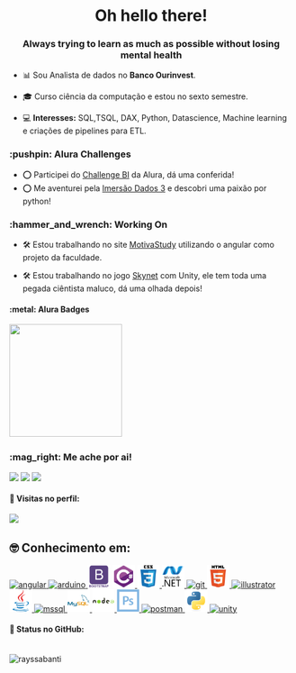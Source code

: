 <h1 align="center">Oh hello there!</h1>
<h3 align="center">Always trying to learn as much as possible without losing mental health</h3>

- :bar_chart: Sou Analista de dados no **Banco Ourinvest**.

- :mortar_board: Curso ciência da computação e estou no sexto semestre.

- :computer: **Interesses:** SQL,TSQL, DAX, Python, Datascience, Machine learning e criações de pipelines para ETL. 
<h3 align="left"> :pushpin: Alura Challenges </h3>

- :o: Participei do [Challenge BI](https://github.com/rayssabanti/Alura-Challenge-BI) da Alura, dá uma conferida!
- :o: Me aventurei pela [Imersão Dados 3](https://github.com/rayssabanti/imersaoDados3) e descobri uma paixão por python!


<h3 align="left">:hammer_and_wrench:		Working On </h3>

- :hammer_and_wrench: Estou trabalhando no site [MotivaStudy](https://github.com/lucasancelmodias/motivastudy) utilizando o angular como projeto da faculdade.

- :hammer_and_wrench: Estou trabalhando no jogo [Skynet](https://github.com/lucasancelmodias/skynet) com Unity, ele tem toda uma pegada ciêntista maluco, dá uma olhada depois!

<h4 align="left"> :metal: Alura Badges </h3>
<img src="https://i.imgur.com/aoYkCsr.png" width="200" height="200"/> 

<h3 align="left">:mag_right:		Me ache por ai!</h3>

  <a href="https://www.instagram.com/raybanti/" target="_blank"><img src="https://img.shields.io/badge/-Instagram-%23E4405F?style=for-the-badge&logo=instagram&logoColor=white" target="_blank"></a>
  <a href="https://www.linkedin.com/in/rayssabanti/" target="_blank"><img src="https://img.shields.io/badge/-LinkedIn-%230077B5?style=for-the-badge&logo=linkedin&logoColor=white" target="_blank"></a> 
    <a href="mailto:rayssabanti@hotmail.com">
        <img src="https://img.shields.io/badge/gmail-D14836?&style=for-the-badge&logo=gmail&logoColor=white&link=mailto:rayssabanti@hotmail.com">
    </a>

#### :vulcan_salute:	Visitas no perfil:
 <img alingn="left" src="https://profile-counter.glitch.me/rayssabanti/count.svg" />

## :nerd_face:		Conhecimento em:
<p align="left"> <a href="https://angular.io" target="_blank"> <img src="https://angular.io/assets/images/logos/angular/angular.svg" alt="angular" width="40" height="40"/> </a> <a href="https://www.arduino.cc/" target="_blank"> <img src="https://cdn.worldvectorlogo.com/logos/arduino-1.svg" alt="arduino" width="40" height="40"/> </a>  <img src="https://raw.githubusercontent.com/devicons/devicon/master/icons/bootstrap/bootstrap-plain-wordmark.svg" alt="bootstrap" width="40" height="40"/> </a> <a href="https://www.w3schools.com/cs/" target="_blank"> <img src="https://raw.githubusercontent.com/devicons/devicon/master/icons/csharp/csharp-original.svg" alt="csharp" width="40" height="40"/> </a> <a href="https://www.w3schools.com/css/" target="_blank"> <img src="https://raw.githubusercontent.com/devicons/devicon/master/icons/css3/css3-original-wordmark.svg" alt="css3" width="40" height="40"/> </a> <a href="https://dotnet.microsoft.com/" target="_blank"> <img src="https://raw.githubusercontent.com/devicons/devicon/master/icons/dot-net/dot-net-original-wordmark.svg" alt="dotnet" width="40" height="40"/> </a> <a href="https://git-scm.com/" target="_blank"> <img src="https://www.vectorlogo.zone/logos/git-scm/git-scm-icon.svg" alt="git" width="40" height="40"/> </a> <a href="https://www.w3.org/html/" target="_blank"> <img src="https://raw.githubusercontent.com/devicons/devicon/master/icons/html5/html5-original-wordmark.svg" alt="html5" width="40" height="40"/> </a> <a href="https://www.adobe.com/in/products/illustrator.html" target="_blank"> <img src="https://www.vectorlogo.zone/logos/adobe_illustrator/adobe_illustrator-icon.svg" alt="illustrator" width="40" height="40"/> </a> <a href="https://www.java.com" target="_blank"> <img src="https://raw.githubusercontent.com/devicons/devicon/master/icons/java/java-original.svg" alt="java" width="40" height="40"/> </a><a href="https://www.microsoft.com/en-us/sql-server" target="_blank"> <img src="https://www.svgrepo.com/show/303229/microsoft-sql-server-logo.svg" alt="mssql" width="40" height="40"/> </a> <a href="https://www.mysql.com/" target="_blank"> <img src="https://raw.githubusercontent.com/devicons/devicon/master/icons/mysql/mysql-original-wordmark.svg" alt="mysql" width="40" height="40"/> </a> <a href="https://nodejs.org" target="_blank"> <img src="https://raw.githubusercontent.com/devicons/devicon/master/icons/nodejs/nodejs-original-wordmark.svg" alt="nodejs" width="40" height="40"/> </a> <a href="https://www.photoshop.com/en" target="_blank"> <img src="https://raw.githubusercontent.com/devicons/devicon/master/icons/photoshop/photoshop-line.svg" alt="photoshop" width="40" height="40"/> </a> <a href="https://postman.com" target="_blank"> <img src="https://www.vectorlogo.zone/logos/getpostman/getpostman-icon.svg" alt="postman" width="40" height="40"/> </a> <a href="https://www.python.org" target="_blank"> <img src="https://raw.githubusercontent.com/devicons/devicon/master/icons/python/python-original.svg" alt="python" width="40" height="40"/> </a> <a href="https://unity.com/" target="_blank"> <img src="https://www.vectorlogo.zone/logos/unity3d/unity3d-icon.svg" alt="unity" width="40" height="40"/> </a> </p>


#### :purple_heart:	Status no GitHub:
<p>&nbsp;<img align="left" width="550px" src="https://github-readme-stats.vercel.app/api?username=rayssabanti&show_icons=true&locale=en" alt="rayssabanti" /></p>
 


